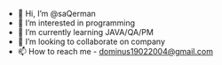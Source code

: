 - 👋 Hi, I’m @saQerman
- 👀 I’m interested in programming
- 🌱 I’m currently learning JAVA/QA/PM
- 💞️ I’m looking to collaborate on company 
- 📫 How to reach me - dominus19022004@gmail.com

<!---
saQerman/saQerman is a ✨ special ✨ repository because its `README.md` (this file) appears on your GitHub profile.
You can click the Preview link to take a look at your changes.
--->
